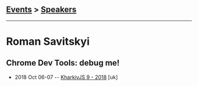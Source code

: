 ## [Events](../README.md) > [Speakers](../speakers.md)
---

# Roman Savitskyi

## Chrome Dev Tools: debug me!
- 2018 Oct 06-07 -- [KharkivJS 9 - 2018](https://www.youtube.com/watch?v=rwVNznU4edc) [uk]   
